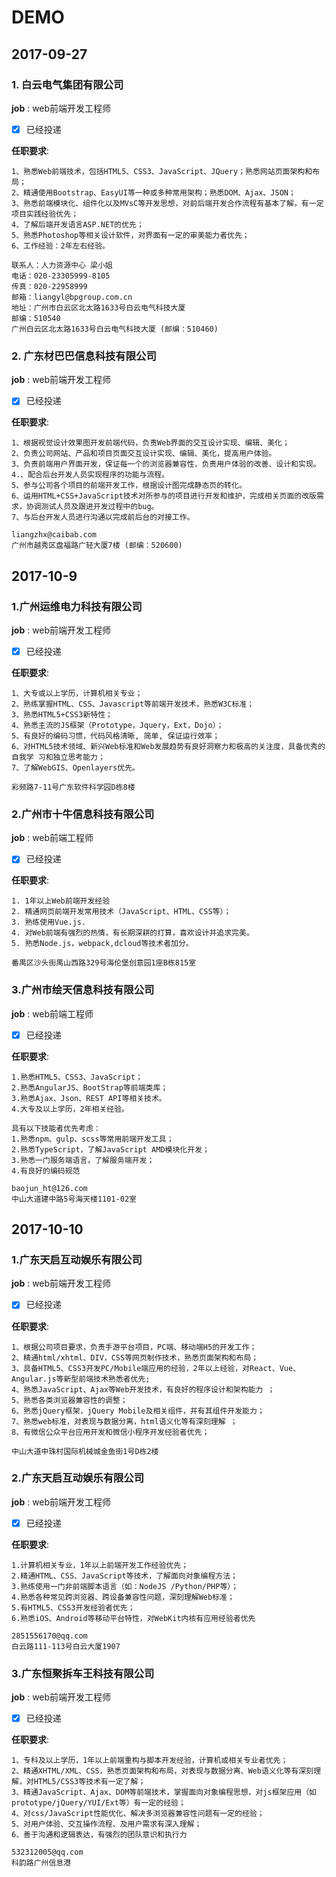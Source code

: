   # DEMO

## 2017-09-27

### 1.  白云电气集团有限公司

**job** :  web前端开发工程师
* [x] 已经投递

**任职要求**:
```
1、熟悉Web前端技术，包括HTML5、CSS3、JavaScript、JQuery；熟悉网站页面架构和布局；
2、精通使用Bootstrap、EasyUI等一种或多种常用架构；熟悉DOM、Ajax、JSON；
3、熟悉前端模块化、组件化以及MVsC等开发思想，对前后端开发合作流程有基本了解，有一定项目实践经验优先；
4、了解后端开发语言ASP.NET的优先；
5、熟悉Photoshop等相关设计软件，对界面有一定的审美能力者优先；
6、工作经验：2年左右经验。

联系人：人力资源中心 梁小姐
电话：020-23305999-8105  
传真：020-22958999
邮箱：liangyl@bpgroup.com.cn
地址：广州市白云区北太路1633号白云电气科技大厦
邮编：510540
广州白云区北太路1633号白云电气科技大厦 (邮编：510460)
```

### 2. 广东材巴巴信息科技有限公司

**job** : web前端开发工程师
* [x] 已经投递

**任职要求**:
```
1、根据视觉设计效果图开发前端代码，负责Web界面的交互设计实现、编辑、美化；
2、负责公司网站、产品和项目页面交互设计实现、编辑、美化，提高用户体验。
3、负责前端用户界面开发，保证每一个的浏览器兼容性，负责用户体验的改善、设计和实现。
4.、配合后台开发人员实现程序的功能与流程。
5、参与公司各个项目的前端开发工作，根据设计图完成静态页的转化。
6、运用HTML+CSS+JavaScript技术对所参与的项目进行开发和维护，完成相关页面的改版需求，协调测试人员及跟进开发过程中的bug。
7、与后台开发人员进行沟通以完成前后台的对接工作。

liangzhx@caibab.com
广州市越秀区盘福路广轻大厦7楼 (邮编：520600)
```

## 2017-10-9

### 1.广州运维电力科技有限公司
**job** : web前端开发工程师
* [x] 已经投递

**任职要求**:
```
1、大专或以上学历，计算机相关专业；
2、熟练掌握HTML、CSS、Javascript等前端开发技术，熟悉W3C标准；
3、熟悉HTML5+CSS3新特性；
4、熟悉主流的JS框架（Prototype，Jquery，Ext，Dojo）；
5、有良好的编码习惯，代码风格清晰, 简单, 保证运行效率；
6、对HTML5技术领域、新兴Web标准和Web发展趋势有良好洞察力和极高的关注度，具备优秀的自我学 习和独立思考能力；
7、了解WebGIS、Openlayers优先。

彩频路7-11号广东软件科学园D栋8楼
```

### 2.广州市十牛信息科技有限公司
**job** : web前端工程师
* [x] 已经投递

**任职要求**:
```
1. 1年以上Web前端开发经验
2. 精通网页前端开发常用技术（JavaScript、HTML、CSS等）；
3. 熟练使用Vue.js.
4. 对Web前端有强烈的热情，有长期深耕的打算，喜欢设计并追求完美。
5. 熟悉Node.js，webpack,dcloud等技术者加分。

番禺区沙头街禺山西路329号海伦堡创意园1座B栋815室
```

### 3.广州市绘天信息科技有限公司
**job** : web前端工程师
* [x] 已经投递

**任职要求**:
```
1.熟悉HTML5、CSS3、JavaScript；
2.熟悉AngularJS、BootStrap等前端类库；
3.熟悉Ajax、Json、REST API等相关技术。
4.大专及以上学历，2年相关经验。

具有以下技能者优先考虑：
1.熟悉npm、gulp、scss等常用前端开发工具；
2.熟悉TypeScript，了解JavaScript AMD模块化开发；
3.熟悉一门服务端语言，了解服务端开发；
4.有良好的编码规范

baojun_ht@126.com
中山大道建中路5号海天楼1101-02室
```

## 2017-10-10

### 1.广东天启互动娱乐有限公司
**job** : web前端开发工程师
* [x] 已经投递

**任职要求**:
```
1、根据公司项目要求，负责手游平台项目，PC端、移动端H5的开发工作；
2、精通html/xhtml、DIV，CSS等网页制作技术，熟悉页面架构和布局；
3、具备HTML5、CSS3开发PC/Mobile端应用的经验，2年以上经验，对React、Vue、Angular.js等新型前端技术熟悉者优先;
4、熟悉JavaScript、Ajax等Web开发技术，有良好的程序设计和架构能力 ；
5、熟悉各类浏览器兼容性的调整；
6、熟悉jQuery框架，jQuery Mobile及相关组件，并有其组件开发能力；
7、熟悉web标准，对表现与数据分离，html语义化等有深刻理解 ；
8、有微信公众平台应用开发和微信小程序开发经验者优先；

中山大道中珠村国际机械城金鱼街1号D栋2楼
```

### 2.广东天启互动娱乐有限公司
**job** : web前端开发工程师
* [x] 已经投递

**任职要求**:
```
1.计算机相关专业，1年以上前端开发工作经验优先；
2.精通HTML、CSS、JavaScript等技术，了解面向对象编程方法；
3.熟练使用一门非前端脚本语言（如：NodeJS /Python/PHP等）；
4.熟悉各种常见跨浏览器、跨设备兼容性问题，深刻理解Web标准；
5.有HTML5、CSS3开发经验者优先；
6.熟悉iOS、Android等移动平台特性，对WebKit内核有应用经验者优先

2851556170@qq.com
白云路111-113号白云大厦1907
```

### 3.广东恒聚拆车王科技有限公司
**job** : web前端开发工程师
* [x] 已经投递

**任职要求**:
```
1、专科及以上学历，1年以上前端重构与脚本开发经验，计算机或相关专业者优先；
2、精通XHTML/XML、CSS，熟悉页面架构和布局，对表现与数据分离、Web语义化等有深刻理解，对HTML5/CSS3等技术有一定了解；
3、精通JavaScript、Ajax、DOM等前端技术，掌握面向对象编程思想，对js框架应用（如prototype/jQuery/YUI/Ext等）有一定的经验；
4、对css/JavaScript性能优化、解决多浏览器兼容性问题有一定的经验；
5、对用户体验、交互操作流程、及用户需求有深入理解；
6、善于沟通和逻辑表达，有强烈的团队意识和执行力

532312005@qq.com
科韵路广州信息港
```
